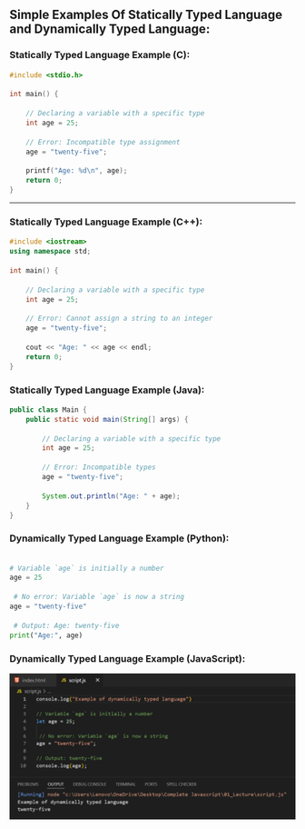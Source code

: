 ## Simple Examples Of Statically Typed Language and  Dynamically Typed Language: 

### Statically Typed Language Example (C):

```c
#include <stdio.h>

int main() {

    // Declaring a variable with a specific type
    int age = 25;

    // Error: Incompatible type assignment           
    age = "twenty-five";

    printf("Age: %d\n", age);
    return 0;
}
```

---

### Statically Typed Language Example (C++):

```cpp
#include <iostream>
using namespace std;

int main() {

    // Declaring a variable with a specific type
    int age = 25;

    // Error: Cannot assign a string to an integer        
    age = "twenty-five";

    cout << "Age: " << age << endl;
    return 0;
}
```

### Statically Typed Language Example (Java):

```java
public class Main {
    public static void main(String[] args) {

        // Declaring a variable with a specific type
        int age = 25;

        // Error: Incompatible types    
        age = "twenty-five";

        System.out.println("Age: " + age);
    }
}
```

### Dynamically Typed Language Example (Python):

```python

# Variable `age` is initially a number
age = 25

 # No error: Variable `age` is now a string            
age = "twenty-five"

 # Output: Age: twenty-five
print("Age:", age)     
```

### Dynamically Typed Language Example (JavaScript):

 ![Screenshot](i1.png)
